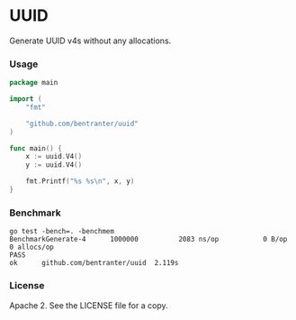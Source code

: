 # UUID

Generate UUID v4s without any allocations.

### Usage

```go
package main

import (
	"fmt"

	"github.com/bentranter/uuid"
)

func main() {
	x := uuid.V4()
	y := uuid.V4()

	fmt.Printf("%s %s\n", x, y)
}
```

### Benchmark

```
go test -bench=. -benchmem
BenchmarkGenerate-4   	 1000000	      2083 ns/op	       0 B/op	       0 allocs/op
PASS
ok  	github.com/bentranter/uuid	2.119s
```

### License

Apache 2. See the LICENSE file for a copy.

